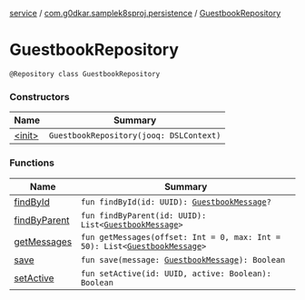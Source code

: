 [service](../../index.md) / [com.g0dkar.samplek8sproj.persistence](../index.md) / [GuestbookRepository](./index.md)

# GuestbookRepository

`@Repository class GuestbookRepository`

### Constructors

| Name | Summary |
|---|---|
| [&lt;init&gt;](-init-.md) | `GuestbookRepository(jooq: DSLContext)` |

### Functions

| Name | Summary |
|---|---|
| [findById](find-by-id.md) | `fun findById(id: UUID): `[`GuestbookMessage`](../../com.g0dkar.samplek8sproj.model/-guestbook-message/index.md)`?` |
| [findByParent](find-by-parent.md) | `fun findByParent(id: UUID): List<`[`GuestbookMessage`](../../com.g0dkar.samplek8sproj.model/-guestbook-message/index.md)`>` |
| [getMessages](get-messages.md) | `fun getMessages(offset: Int = 0, max: Int = 50): List<`[`GuestbookMessage`](../../com.g0dkar.samplek8sproj.model/-guestbook-message/index.md)`>` |
| [save](save.md) | `fun save(message: `[`GuestbookMessage`](../../com.g0dkar.samplek8sproj.model/-guestbook-message/index.md)`): Boolean` |
| [setActive](set-active.md) | `fun setActive(id: UUID, active: Boolean): Boolean` |
